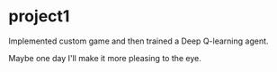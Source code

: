 # project1

Implemented custom game and then trained a Deep Q-learning agent. 


Maybe one day I'll make it more pleasing to the eye.
